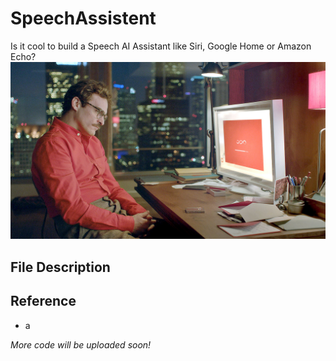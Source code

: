 # SpeechAssistent
Is it cool to build a Speech AI Assistant like Siri, Google Home or Amazon Echo?
![](her.jpeg)

## File Description



## Reference
* a

*More code will be uploaded soon!*
